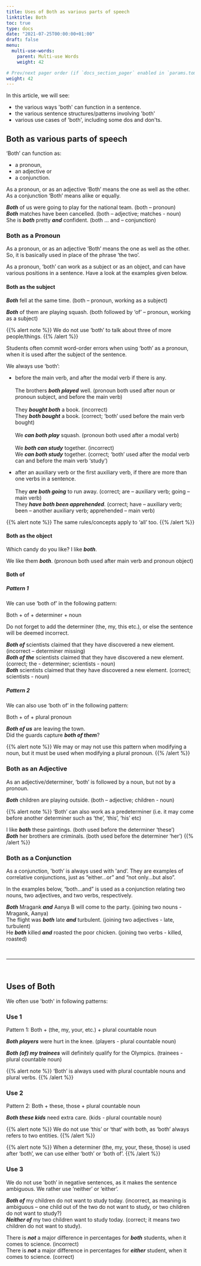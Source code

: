 ```yaml
---
title: Uses of Both as various parts of speech
linktitle: Both 
toc: true
type: docs
date: "2021-07-25T00:00:00+01:00"
draft: false
menu:
  multi-use-words:
    parent: Multi-use Words
    weight: 42

# Prev/next pager order (if `docs_section_pager` enabled in `params.toml`)
weight: 42
---
```


In this article, we will see:
* the various ways 'both' can function in a sentence.
* the various sentence structures/patterns involving 'both'
* various use cases of 'both', including some dos and don'ts. 


## Both as various parts of speech

‘Both’ can function as:
* a pronoun, 
* an adjective or 
* a conjunction.

As a pronoun, or as an adjective ‘Both’ means the one as well as the other. As a conjunction ‘Both’ means alike or equally. 

***Both*** of us were going to play for the national team. (both – pronoun) <br>
***Both*** matches have been cancelled. (both – adjective; matches - noun) <br>
She is ***both*** pretty ***and*** confident. (both … and – conjunction)


### Both as a Pronoun

As a pronoun, or as an adjective ‘Both’ means the one as well as the other. So, it is basically used in place of the phrase ‘the two’. 

As a pronoun, ‘both’ can work as a subject or as an object, and can have various positions in a sentence. Have a look at the examples given below. 

#### Both as the subject 

***Both*** fell at the same time. (both – pronoun, working as a subject)

***Both*** of them are playing squash. (both followed by ‘of’ – pronoun, working as a subject)

{{% alert note %}}
We do not use ‘both’ to talk about three of more people/things. 
{{% /alert %}}

Students often commit word-order errors when using ‘both’ as a pronoun, when it is used after the subject of the sentence. 

We always use ‘both’:

* before the main verb, and after the modal verb if there is any. <br><br>
The brothers ***both played*** well. (pronoun both used after noun or pronoun subject, and before the main verb) <br><br>
They ***<span class="mak-text-color-incorrect">bought both</span>*** a book. (incorrect) <br>
They ***<span class="mak-text-color">both bought</span>*** a book. (correct; ‘both’ used before the main verb bought)<br><br>
We ***can both play*** squash. (pronoun both used after a modal verb) <br><br>
We ***<span class="mak-text-color-incorrect">both can study</span>*** together. (incorrect) <br>
We ***<span class="mak-text-color">can both study</span>*** together. (correct; ‘both’ used after the modal verb can and before the main verb ‘study’)

<!-- Commented out for ebook sake -->
<!-- * after the verb ‘be’, if it’s the only verb in the sentence (so it will be the main verb).
They ***are both*** good players. (pronoun both used after the verb ‘to be’) <br><br>
The brothers ***<span class="mak-text-color-incorrect">both were</span>*** sad. (incorrect) <br>
The brothers ***<span class="mak-text-color">were both</span>*** sad. (correct) -->

* after an auxiliary verb or the first auxiliary verb, if there are more than one verbs in a sentence. <br><br>
They ***are both going*** to run away. (correct; are – auxiliary verb; going – main verb) <br>
They ***have both been apprehended***. (correct; have – auxiliary verb; been – another auxiliary verb; apprehended – main verb)

{{% alert note %}}
The same rules/concepts apply to ‘all’ too.
{{% /alert %}}

#### Both as the object

Which candy do you like? I like ***both***.

We like them ***both***. (pronoun both used after main verb and pronoun object) 


#### Both of

##### Pattern 1

We can use ‘both of’ in the following pattern:

Both + of + determiner + noun

Do not forget to add the determiner (the, my, this etc.), or else the sentence will be deemed incorrect.

***Both of*** scientists claimed that they have discovered a new element. (incorrect – determiner missing) <br>
***Both of the*** scientists claimed that they have discovered a new element. (correct; the - determiner; scientists - noun) <br>
***Both*** scientists claimed that they have discovered a new element. (correct; scientists - noun)

##### Pattern 2

We can also use ‘both of’ in the following pattern:

Both + of + plural pronoun

***Both of us*** are leaving the town. <br>
Did the guards capture ***both of them***?

{{% alert note %}}
We may or may not use this pattern when modifying a noun, but it must be used when modifying a plural pronoun.
{{% /alert %}}


### Both as an Adjective

As an adjective/determiner, ‘both’ is followed by a noun, but not by a pronoun.

***Both*** children are playing outside. (both – adjective; children - noun)

{{% alert note %}}
‘Both’ can also work as a predeterminer (i.e. it may come before another determiner such as ‘the’, ‘this’, ‘his’ etc)

I like ***both*** these paintings. (both used before the determiner ‘these’) <br>
***Both*** her brothers are criminals. (both used before the determiner ‘her’)
{{% /alert %}}


### Both as a Conjunction

As a conjunction, 'both’ is always used with 'and’. They are examples of correlative conjunctions, just as “either...or” and “not only...but also”. 

In the examples below, “both...and” is used as a conjunction relating two nouns, two adjectives, and two verbs, respectively.

***Both*** Mragank ***and*** Aanya B will come to the party. (joining two nouns - Mragank, Aanya) <br>
The flight was ***both*** late ***and*** turbulent. (joining two adjectives - late, turbulent) <br>
He ***both*** killed ***and*** roasted the poor chicken. (joining two verbs - killed, roasted)

<!-- #### Both and ‘the same’

As a conjunction, 'both...and’ implies that the two people/entities being discussed are equal. So, we need not use the phrase ‘the same’, if we are already using ‘both...and’. Use either ‘both...and’ or ‘the same’ in a sentence to make it concise.

***<span class="mak-text-color-incorrect">Both</span>*** student A ***<span class="mak-text-color-incorrect">and</span>*** student B got ***<span class="mak-text-color-incorrect">the same</span>*** marks. (incorrect; as redundancy is there) <br>
***<span class="mak-text-color">Both</span>*** student A ***<span class="mak-text-color">and</span>*** student B got the 20 marks. (correct) <br>
Student A and student B got ***<span class="mak-text-color">the same</span>*** marks. (correct)

{{% alert note %}}
When ‘both’ is used as a pronoun, we can use ‘the same’ with it. 

***Both*** students got ***the same*** marks. (correct)
{{% /alert %}} -->


<br><hr><br>

## Uses of Both

We often use 'both' in following patterns:

### Use 1

Pattern 1: Both + (the, my, your, etc.) + plural countable noun

***Both players*** were hurt in the knee. (players - plural countable noun)

***Both (of) my trainees*** will definitely qualify for the Olympics. (trainees - plural countable noun)

{{% alert note %}}
‘Both’ is always used with plural countable nouns and plural verbs.
{{% /alert %}}

### Use 2

Pattern 2: Both + these, those + plural countable noun

***Both these kids*** need extra care. (kids - plural countable noun)

{{% alert note %}}
We do not use ‘this’ or ‘that’ with both, as ‘both’ always refers to two entities.
{{% /alert %}}

{{% alert note %}}
When a determiner (the, my, your, these, those) is used after ‘both’, we can use either ‘both’ or ‘both of’.
{{% /alert %}}

### Use 3

We do not use ’both’ in negative sentences, as it makes the sentence ambiguous. We rather use ’neither’ or ‘either’. 

***<span class="mak-text-color-incorrect">Both of</span>*** my children do not want to study today. (incorrect, as meaning is ambiguous – one child out of the two do not want to study, or two children do not want to study?) <br>
***<span class="mak-text-color">Neither of</span>*** my two children want to study today. (correct; it means two children do not want to study).

There is ***<span class="mak-text-color-incorrect">not</span>*** a major difference in percentages for ***<span class="mak-text-color-incorrect">both</span>*** students, when it comes to science. (incorrect) <br>
There is ***<span class="mak-text-color">not</span>*** a major difference in percentages for ***<span class="mak-text-color">either</span>*** student, when it comes to science. (correct)

<!-- Commented out for ebook sake -->
<!-- ### Use 4

We also use ‘both’ in the following phrase:

* both...and...: <br>
It’s a technique that is ***both clean and effective***.  -->




